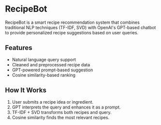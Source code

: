 # RecipeBot

RecipeBot is a smart recipe recommendation system that combines traditional NLP techniques (TF-IDF, SVD) with OpenAI's GPT-based chatbot to provide personalized recipe suggestions based on user queries.

## Features

- Natural language query support
- Cleaned and preprocessed recipe data
- GPT-powered prompt-based suggestion
- Cosine similarity-based ranking

## How It Works

1. User submits a recipe idea or ingredient.
2. GPT interprets the query and enhances it as a prompt.
3. TF-IDF + SVD transforms both recipes and query.
4. Cosine similarity finds the most relevant recipes.
